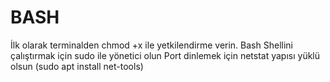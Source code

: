 # BASH
İlk olarak terminalden chmod +x ile yetkilendirme verin.
Bash Shellini çalıştırmak için sudo ile yönetici olun
Port dinlemek için netstat yapısı yüklü olsun (sudo apt install net-tools)
